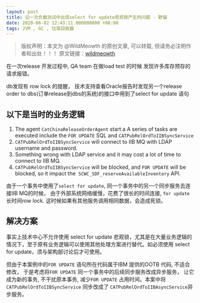 ```yaml
---
layout: post
title: 记一次负载测试中出现select for update悲观锁产生的问题 - 野猫
date: 2020-06-02 12:43:11.000000000 +08:00
tags: JVM , GC , 垃圾回收器
---
```


>版权声明：本文为 @WildMeowth
的原创文章, 可以转载, 但请务必注明作者和出处！！！
原文链接：[wildmeowth](http://wildmeowth.github.io/2020/06/oracle-optmistic-locking/)

在一次release 开发过程中, QA team 在做load test 的时候 发现许多库存预存的请求报错。

db发现有 row lock 的提醒， 技术支持查看Oracle报告时发现另一个release order to dbs(订单release到dbs的系统)的接口中用到了select for update 语句

## 以下是当时的业务逻辑

1. The agent `CatChinaReleaseOrderAgent` start a
A series of tasks are executed include the `FOR UPDATE` SQL and `CATPubRelOrdToIIBSyncService` 
2. ` CATPubRelOrdToIIBSyncService ` will connect to IIB MQ with LDAP username and password. 
3. Something wrong with LDAP service and it may cost a lot of time to connect to IIB MQ. 
4. ` CATPubRelOrdToIIBSyncService ` will be blocked, and `FOR UPDATE` will be blocked, so it impact the  `SCWC_SDF_reserveAvailableInventory` API. 

由于一个事务中使用了`select for update`, 同一个事务中的另一个同步服务去连接IIB MQ的时候， 由于外部系统网络缓慢，花费了很长的时间连接, `for update` 长时间row lock. 这时候如果有其他服务调用相同数据，会造成死锁。

## 解决方案
事实上技术中心不允许使用 select for update 悲观锁，尤其是在大量业务逻辑的情况下，至于原有业务逻辑可以使用其他处理方案进行替代。如必须使用 select for update，须与架构部讨论后才可使用。

但由于本案例中的`FOR UPDATE` 语句所在代码属于IBM 提供的OOTB 代码, 不适合修改， 于是考虑将`FOR UPDATE` 同一个事务中的后续同步服务改成异步服务， 让它成为新的事务, 不干扰原本事务, 减少`FOR UPDATE` 占用时间。本案中将`CATPubRelOrdToIIBSyncService` 同步改成了  `CATPubRelOrdToIIBAsyncService`异步服务。
